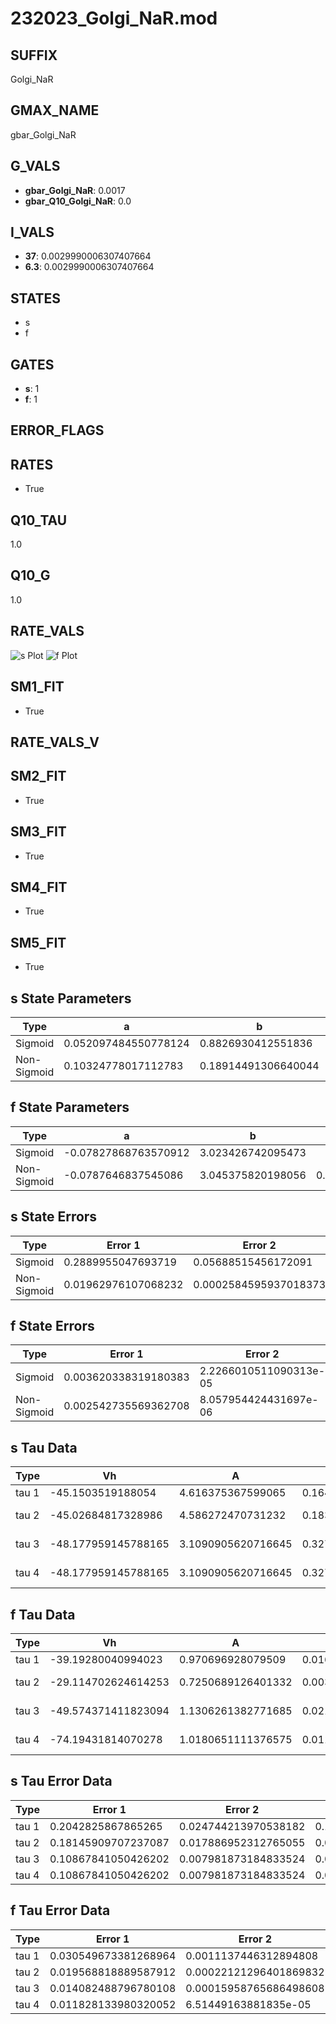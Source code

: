 # 232023_Golgi_NaR.mod

## SUFFIX

Golgi_NaR

## GMAX_NAME

gbar_Golgi_NaR

## G_VALS

- **gbar_Golgi_NaR**: 0.0017
- **gbar_Q10_Golgi_NaR**: 0.0

## I_VALS

- **37**: 0.0029990006307407664
- **6.3**: 0.0029990006307407664

## STATES

- s
- f

## GATES

- **s**: 1
- **f**: 1

## ERROR_FLAGS


## RATES

- True

## Q10_TAU

1.0

## Q10_G

1.0

## RATE_VALS

![s Plot](/Users/pbozelos/Dropbox/icg-Chai-Panos/supermodels/output_markdown_files/Na/232023_Golgi_NaR.mod/images/s.png)
![f Plot](/Users/pbozelos/Dropbox/icg-Chai-Panos/supermodels/output_markdown_files/Na/232023_Golgi_NaR.mod/images/f.png)

## SM1_FIT

- True

## RATE_VALS_V

## SM2_FIT

- True

## SM3_FIT

- True

## SM4_FIT

- True

## SM5_FIT

- True

## s State Parameters

| Type | a | b | c | d |
| --- | --- | --- | --- | --- |
| Sigmoid | 0.052097484550778124 | 0.8826930412551836 |
| Non-Sigmoid | 0.10324778017112783 | 0.18914491306640044 | 0.738879077036101 | -0.0009883109860597886 |

## f State Parameters

| Type | a | b | c | d |
| --- | --- | --- | --- | --- |
| Sigmoid | -0.07827868763570912 | 3.023426742095473 |
| Non-Sigmoid | -0.0787646837545086 | 3.045375820198056 | 0.9968647288504507 | 0.0021062797064195647 |

## s State Errors

| Type | Error 1 | Error 2 | Error 3 |
| --- | --- | --- | --- |
| Sigmoid | 0.2889955047693719 | 0.05688515456172091 | 0.23548584554874735 |
| Non-Sigmoid | 0.01962976107068232 | 0.0002584595937018373 | 0.01599516534812002 |

## f State Errors

| Type | Error 1 | Error 2 | Error 3 |
| --- | --- | --- | --- |
| Sigmoid | 0.003620338319180383 | 2.2266010511090313e-05 | 0.0023911878246481817 |
| Non-Sigmoid | 0.002542735569362708 | 8.057954424431697e-06 | 0.001679444791816161 |

## s Tau Data

| Type | Vh | A | b1 | b2 | c1 | c2 | d1 | d2 | e1 | e2 |
| --- | --- | --- | --- | --- | --- | --- | --- | --- | --- | --- |
| tau 1 | -45.1503519188054 | 4.616375367599065 | 0.16421917841880435 | 0.016925110800042203 |
| tau 2 | -45.02684817328986 | 4.586272470731232 | 0.18361182024608827 | 0.0024679354325357382 | 0.01858536843255585 | -2.9022515106084652e-05 |
| tau 3 | -48.177959145788165 | 3.1090905620716645 | 0.3277246700719251 | 0.020439900992538746 | 0.00041311167636930656 | -0.011144170093778745 | 0.0005140952017614727 | -2.6240855021182697e-06 |
| tau 4 | -48.177959145788165 | 3.1090905620716645 | 0.3277246700719251 | 0.020439900992538746 | 0.00041311167636930656 | 0.0 | -0.011144170093778745 | 0.0005140952017614727 | -2.6240855021182697e-06 | 0.0 |

## f Tau Data

| Type | Vh | A | b1 | b2 | c1 | c2 | d1 | d2 | e1 | e2 |
| --- | --- | --- | --- | --- | --- | --- | --- | --- | --- | --- |
| tau 1 | -39.19280040994023 | 0.970696928079509 | 0.016327349303948743 | 0.059568553117439825 |
| tau 2 | -29.114702624614253 | 0.7250689126401332 | 0.0031963663535089703 | -9.539613992752399e-05 | 0.0776764033575155 | -0.0003898843070168472 |
| tau 3 | -49.574371411823094 | 1.1306261382771685 | 0.021199889417379183 | 2.1813852230441832e-05 | -2.252729561756311e-06 | 0.03545874224947539 | 0.0005124437431116414 | -4.345733258411959e-06 |
| tau 4 | -74.19431814070278 | 1.0180651111376575 | 0.011065800970146412 | 0.0005256664050794946 | -1.1214867637562914e-05 | 4.0704949110718985e-08 | -0.011067368554314484 | 0.0006936291053565855 | 4.138253362572228e-07 | -2.634119743731537e-08 |

## s Tau Error Data

| Type | Error 1 | Error 2 | Error 3 |
| --- | --- | --- | --- |
| tau 1 | 0.2042825867865265 | 0.024744213970538182 | 0.1121624116921486 |
| tau 2 | 0.18145909707237087 | 0.017886952312765055 | 0.09963105652458479 |
| tau 3 | 0.10867841050426202 | 0.007981873184833524 | 0.059670443833597146 |
| tau 4 | 0.10867841050426202 | 0.007981873184833524 | 0.059670443833597146 |

## f Tau Error Data

| Type | Error 1 | Error 2 | Error 3 |
| --- | --- | --- | --- |
| tau 1 | 0.030549673381268964 | 0.0011137446312894808 | 0.016861586557268375 |
| tau 2 | 0.019568818889587912 | 0.00022121296401869832 | 0.010800813789799971 |
| tau 3 | 0.014082488796780108 | 0.00015958765686498608 | 0.007772688788688014 |
| tau 4 | 0.011828133980320052 | 6.51449163881835e-05 | 0.006528420203746528 |

